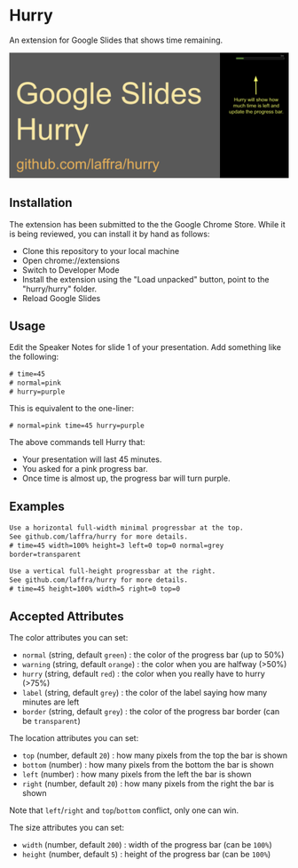 # Hurry

An extension for Google Slides that shows time remaining.

![screenshot](/screenshot.png)

## Installation

The extension has been submitted to the the Google Chrome Store. While it is being reviewed, you can install it by hand as follows:
- Clone this repository to your local machine 
- Open chrome://extensions
- Switch to Developer Mode
- Install the extension using the "Load unpacked" button, point to the "hurry/hurry" folder. 
- Reload Google Slides

## Usage

Edit the Speaker Notes for slide 1 of your presentation. Add something like the following:

```
# time=45
# normal=pink
# hurry=purple
```

This is equivalent to the one-liner:

```
# normal=pink time=45 hurry=purple
```

The above commands tell Hurry that:
 - Your presentation will last 45 minutes. 
 - You asked for a pink progress bar.
 - Once time is almost up, the progress bar will turn purple.

## Examples

```
Use a horizontal full-width minimal progressbar at the top.
See github.com/laffra/hurry for more details.
# time=45 width=100% height=3 left=0 top=0 normal=grey border=transparent
```

```
Use a vertical full-height progressbar at the right. 
See github.com/laffra/hurry for more details.
# time=45 height=100% width=5 right=0 top=0
```

## Accepted Attributes

The color attributes you can set:
 - `normal` (string, default `green`) : the color of the progress bar (up to 50%)
 - `warning` (string, default `orange`) : the color when you are halfway (>50%) 
 - `hurry` (string, default `red`) : the color when you really have to hurry (>75%)
 - `label` (string, default `grey`) : the color of the label saying how many minutes are left
 - `border` (string, default `grey`) : the color of the progress bar border (can be `transparent`)

The location attributes you can set:
 - `top` (number, default `20`) : how many pixels from the top the bar is shown
 - `bottom` (number) : how many pixels from the bottom the bar is shown
 - `left` (number) : how many pixels from the left the bar is shown
 - `right` (number, default `20`) : how many pixels from the right the bar is shown

Note that `left`/`right` and `top`/`bottom` conflict, only one can win.

The size attributes you can set:
 - `width` (number, default `200`) : width of the progress bar (can be `100%`)
 - `height` (number, default `5`) : height of the progress bar (can be `100%`)
  
